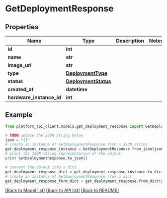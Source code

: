 # GetDeploymentResponse


## Properties

Name | Type | Description | Notes
------------ | ------------- | ------------- | -------------
**id** | **int** |  | 
**name** | **str** |  | 
**image_url** | **str** |  | 
**type** | [**DeploymentType**](DeploymentType.md) |  | 
**status** | [**DeploymentStatus**](DeploymentStatus.md) |  | 
**created_at** | **datetime** |  | 
**hardware_instance_id** | **int** |  | 

## Example

```python
from platform_api_client.models.get_deployment_response import GetDeploymentResponse

# TODO update the JSON string below
json = "{}"
# create an instance of GetDeploymentResponse from a JSON string
get_deployment_response_instance = GetDeploymentResponse.from_json(json)
# print the JSON string representation of the object
print GetDeploymentResponse.to_json()

# convert the object into a dict
get_deployment_response_dict = get_deployment_response_instance.to_dict()
# create an instance of GetDeploymentResponse from a dict
get_deployment_response_form_dict = get_deployment_response.from_dict(get_deployment_response_dict)
```
[[Back to Model list]](../README.md#documentation-for-models) [[Back to API list]](../README.md#documentation-for-api-endpoints) [[Back to README]](../README.md)


